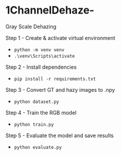 # 1ChannelDehaze-
Gray Scale Dehazing 

 Step 1 - Create & activate virtual environment
- `python -m venv venv`
- `.\venv\Scripts\activate`

 Step 2 - Install dependencies
- `pip install -r requirements.txt`

 Step 3 - Convert GT and hazy images to .npy
- `python dataset.py`

 Step 4 - Train the RGB model
- `python train.py`

 Step 5 - Evaluate the model and save results
- `python evaluate.py`
